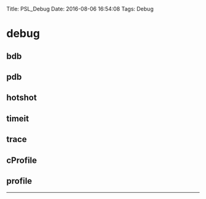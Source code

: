 Title: PSL_Debug
Date: 2016-08-06 16:54:08
Tags: Debug



# debug

## bdb

## pdb

## hotshot

## timeit

## trace

## cProfile

## profile

***

